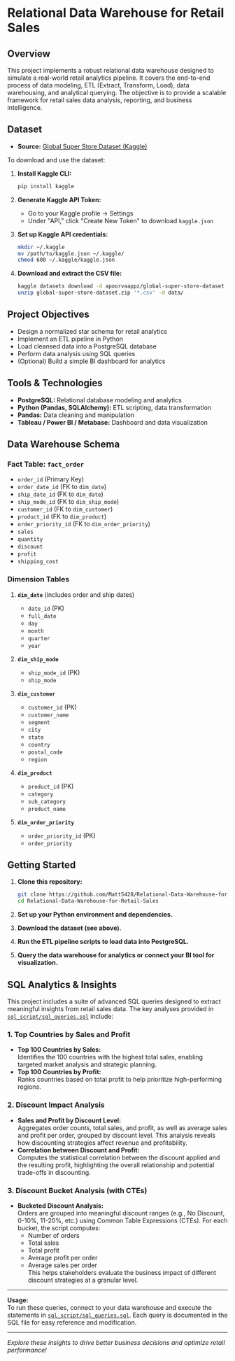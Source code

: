 # Relational Data Warehouse for Retail Sales

## Overview
This project implements a robust relational data warehouse designed to simulate a real-world retail analytics pipeline. It covers the end-to-end process of data modeling, ETL (Extract, Transform, Load), data warehousing, and analytical querying. The objective is to provide a scalable framework for retail sales data analysis, reporting, and business intelligence.

## Dataset

- **Source:** [Global Super Store Dataset (Kaggle)](https://www.kaggle.com/datasets/apoorvaappz/global-super-store-dataset)

To download and use the dataset:

1. **Install Kaggle CLI:**
   ```bash
   pip install kaggle
   ```
2. **Generate Kaggle API Token:**
   - Go to your Kaggle profile → Settings
   - Under "API," click "Create New Token" to download `kaggle.json`

3. **Set up Kaggle API credentials:**
   ```bash
   mkdir ~/.kaggle
   mv /path/to/kaggle.json ~/.kaggle/
   chmod 600 ~/.kaggle/kaggle.json
   ```

4. **Download and extract the CSV file:**
   ```bash
   kaggle datasets download -d apoorvaappz/global-super-store-dataset
   unzip global-super-store-dataset.zip '*.csv' -d data/
   ```

## Project Objectives

- Design a normalized star schema for retail analytics
- Implement an ETL pipeline in Python
- Load cleansed data into a PostgreSQL database
- Perform data analysis using SQL queries
- (Optional) Build a simple BI dashboard for analytics

## Tools & Technologies

- **PostgreSQL:** Relational database modeling and analytics
- **Python (Pandas, SQLAlchemy):** ETL scripting, data transformation
- **Pandas:** Data cleaning and manipulation
- **Tableau / Power BI / Metabase:** Dashboard and data visualization

## Data Warehouse Schema

### Fact Table: `fact_order`
- `order_id` (Primary Key)
- `order_date_id` (FK to `dim_date`)
- `ship_date_id` (FK to `dim_date`)
- `ship_mode_id` (FK to `dim_ship_mode`)
- `customer_id` (FK to `dim_customer`)
- `product_id` (FK to `dim_product`)
- `order_priority_id` (FK to `dim_order_priority`)
- `sales`
- `quantity`
- `discount`
- `profit`
- `shipping_cost`

### Dimension Tables

1. **`dim_date`** (includes order and ship dates)
   - `date_id` (PK)
   - `full_date`
   - `day`
   - `month`
   - `quarter`
   - `year`

2. **`dim_ship_mode`**
   - `ship_mode_id` (PK)
   - `ship_mode`

3. **`dim_customer`**
   - `customer_id` (PK)
   - `customer_name`
   - `segment`
   - `city`
   - `state`
   - `country`
   - `postal_code`
   - `region`

4. **`dim_product`**
   - `product_id` (PK)
   - `category`
   - `sub_category`
   - `product_name`

5. **`dim_order_priority`**
   - `order_priority_id` (PK)
   - `order_priority`

## Getting Started

1. **Clone this repository:**
   ```bash
   git clone https://github.com/Matt5428/Relational-Data-Warehouse-for-Retail-Sales.git
   cd Relational-Data-Warehouse-for-Retail-Sales
   ```

2. **Set up your Python environment and dependencies.**

3. **Download the dataset (see above).**

4. **Run the ETL pipeline scripts to load data into PostgreSQL.**

5. **Query the data warehouse for analytics or connect your BI tool for visualization.**

## SQL Analytics & Insights

This project includes a suite of advanced SQL queries designed to extract meaningful insights from retail sales data. The key analyses provided in [`sql_script/sql_queries.sql`](sql_script/sql_queries.sql) include:

### 1. Top Countries by Sales and Profit
- **Top 100 Countries by Sales:**  
  Identifies the 100 countries with the highest total sales, enabling targeted market analysis and strategic planning.
- **Top 100 Countries by Profit:**  
  Ranks countries based on total profit to help prioritize high-performing regions.

### 2. Discount Impact Analysis
- **Sales and Profit by Discount Level:**  
  Aggregates order counts, total sales, and profit, as well as average sales and profit per order, grouped by discount level. This analysis reveals how discounting strategies affect revenue and profitability.
- **Correlation between Discount and Profit:**  
  Computes the statistical correlation between the discount applied and the resulting profit, highlighting the overall relationship and potential trade-offs in discounting.

### 3. Discount Bucket Analysis (with CTEs)
- **Bucketed Discount Analysis:**  
  Orders are grouped into meaningful discount ranges (e.g., No Discount, 0-10%, 11-20%, etc.) using Common Table Expressions (CTEs). For each bucket, the script computes:
  - Number of orders
  - Total sales
  - Total profit
  - Average profit per order
  - Average sales per order  
  This helps stakeholders evaluate the business impact of different discount strategies at a granular level.

---

**Usage:**  
To run these queries, connect to your data warehouse and execute the statements in [`sql_script/sql_queries.sql`](sql_script/sql_queries.sql). Each query is documented in the SQL file for easy reference and modification.

---

*Explore these insights to drive better business decisions and optimize retail performance!*